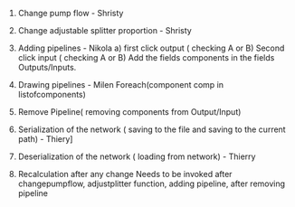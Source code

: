 1.	Change pump flow - Shristy
2.	Change adjustable splitter proportion - Shristy


3.	Adding pipelines - Nikola
a) first click output ( checking A or B)
Second click input ( checking A or B)
Add the fields components in the fields Outputs/Inputs.
4.	Drawing pipelines - Milen
Foreach(component comp in listofcomponents)

5.	Remove Pipeline( removing components from Output/Input)



6.	Serialization of the network ( saving to the file and saving to the current path) - Thiery]
7.	Deserialization of the network ( loading from network) - Thierry

8.	Recalculation after any change
Needs to be invoked after changepumpflow, adjustplitter function, adding pipeline, after removing pipeline
